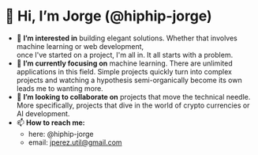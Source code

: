 # 👋 Hi, I’m Jorge (@hiphip-jorge) 
- 👀 **I’m interested in** building elegant solutions. Whether that involves machine learning or web development,<br> once I've started on a project, I'm all in. It all starts with a problem.
- 🌱 **I’m currently focusing on** machine learning. There are unlimited applications in this field. Simple projects quickly turn into complex projects and watching a hypothesis semi-organically become its own leads me to wanting more. 
- 💞️ **I’m looking to collaborate on** projects that move the technical needle. More specifically, projects that dive in the world of crypto currencies or AI development. 
- 📫 **How to reach me:** 
  - here: @hiphip-jorge
  - email: jperez.util@gmail.com
